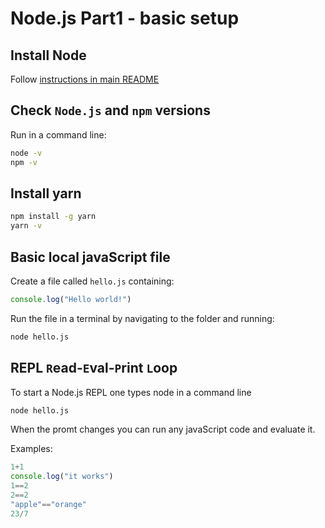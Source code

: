 # Node.js Part1 - basic setup

## Install Node

Follow [instructions in main README](../../README.md#node-js-setup)

## Check `Node.js` and `npm` versions

Run in a command line:

```bash
node -v
npm -v
```

## Install yarn

```bash
npm install -g yarn
yarn -v
```

## Basic local javaScript file

Create a file called `hello.js` containing:

```javascript
console.log("Hello world!")
```

Run the file in a terminal by navigating to the folder and running:

```bash
node hello.js
```

## REPL  `R`ead-`E`val-`P`rint `L`oop

To start a Node.js REPL one types node in a command line

```bash
node hello.js
```

When the promt changes you can run any javaScript code and evaluate it.

Examples:

```javascript
1+1
console.log("it works")
1==2
2==2
"apple"=="orange"
23/7
```

